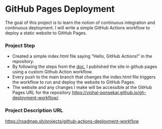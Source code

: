 # GitHub Pages Deployment
The goal of this project is to learn the notion of continuous integration and continuous deployment. I will write a simple GitHub Actions workflow to deploy a static website to GitHub Pages.


### Project Step
- Created a simple index.html file saying “Hello, GitHub Actions!” in the repository.
- By following the steps from the [doc](https://docs.github.com/en/pages/getting-started-with-github-pages/configuring-a-publishing-source-for-your-github-pages-site#publishing-with-a-custom-github-actions-workflow), I published the site in github pages using a custom Github Action workflow.
- Every push to the main branch that changes the index.html file triggers the workflow to run and deploy the website to GitHub Pages.
- The website and any changes I make will be accessible at the GitHub Pages URL for the repository  https://vishal-ponsekar.github.io/gh-deployment-workflow/.

### Project Description URL
https://roadmap.sh/projects/github-actions-deployment-workflow